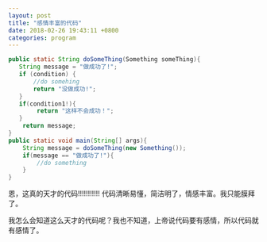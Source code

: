 ```yaml
---
layout: post
title: "感情丰富的代码"
date: 2018-02-26 19:43:11 +0800
categories: program
---
```


```java
public static String doSomeThing(Something someThing){
   String message = "做成功了!";
   if (condition) {
       //do somehing 
       return "没做成功!";
   }
   if(condition1!){
        return "这样不会成功！";
   }
    return message;
}
public static void main(String[] args){
    String message = doSomeThing(new Something());
    if(message == "做成功了!"){
        //do something
    }
}
```

恩，这真的天才的代码!!!!!!!!!!! 代码清晰易懂，简洁明了，情感丰富。我只能膜拜了。

我怎么会知道这么天才的代码呢？我也不知道，上帝说代码要有感情，所以代码就有感情了。
